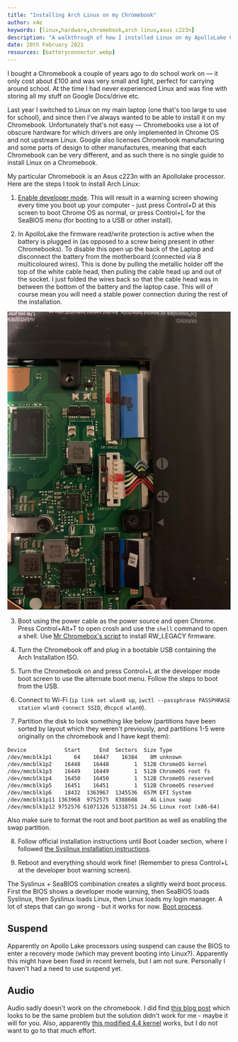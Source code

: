 ```yaml
---
title: "Installing Arch Linux on my Chromebook"
author: x4e
keywords: [linux,hardware,chromebook,arch linux,asus c223n]
description: "A walkthrough of how I installed Linux on my ApolloLake Chromebook"
date: 20th February 2021
resources: [batteryconnector.webp]
---
```


I bought a Chromebook a couple of years ago to do school work on — it only cost about £100 and was very small and light, perfect for carrying around school. At the time I had never experienced Linux and was fine with storing all my stuff on Google Docs/drive etc.

Last year I switched to Linux on my main laptop (one that's too large to use for school), and since then I've always wanted to be able to install it on my Chromebook. Unfortunately that's not easy — Chromebooks use a lot of obscure hardware for which drivers are only implemented in Chrome OS and not upstream Linux. Google also licenses Chromebook manufacturing and some parts of design to other manufactures, meaning that each Chromebook can be very different, and as such there is no single guide to install Linux on a Chromebook.

My particular Chromebook is an Asus c223n with an Apollolake processor. Here are the steps I took to install Arch Linux:

1. [Enable developer mode](https://www.howtogeek.com/210817/how-to-enable-developer-mode-on-your-chromebook/). This will result in a warning screen showing every time you boot up your computer - just press Control+D at this screen to boot Chrome OS as normal, or press Control+L for the SeaBIOS menu (for booting to a USB or other install).

2. In ApolloLake the firmware read/write protection is active when the battery is plugged in (as opposed to a screw being present in other Chromebooks). To disable this open up the back of the Laptop and disconnect the battery from the motherboard (connected via 8 multicoloured wires). This is done by pulling the metallic holder off the top of the white cable head, then pulling the cable head up and out of the socket. I just folded the wires back so that the cable head was in between the bottom of the battery and the laptop case. This will of course mean you will need a stable power connection during the rest of the installation.

![Image of battery power connector](batteryconnector.webp)

3. Boot using the power cable as the power source and open Chrome. Press Control+Alt+T to open crosh and use the `shell` command to open a shell. Use [Mr Chromebox's script](https://mrchromebox.tech/#fwscript) to install RW_LEGACY firmware.

4. Turn the Chromebook off and plug in a bootable USB containing the Arch Installation ISO.

5. Turn the Chromebook on and press Control+L at the developer mode boot screen to use the alternate boot menu. Follow the steps to boot from the USB.

6. Connect to Wi-Fi (`ip link set wlan0 up`, `iwctl --passphrase PASSPHRASE station wlan0 connect SSID`, `dhcpcd wlan0`).

7. Partition the disk to look something like below (partitions have been sorted by layout which they weren't previously, and partitions 1-5 were originally on the chromebook and I have kept them):
```
Device            Start      End  Sectors  Size Type
/dev/mmcblk1p1       64    16447    16384    8M unknown
/dev/mmcblk1p2    16448    16448        1  512B ChromeOS kernel
/dev/mmcblk1p3    16449    16449        1  512B ChromeOS root fs
/dev/mmcblk1p4    16450    16450        1  512B ChromeOS reserved
/dev/mmcblk1p5    16451    16451        1  512B ChromeOS reserved
/dev/mmcblk1p6    18432  1363967  1345536  657M EFI System
/dev/mmcblk1p11 1363968  9752575  8388608    4G Linux swap
/dev/mmcblk1p12 9752576 61071326 51318751 24.5G Linux root (x86-64)
```
Also make sure to format the root and boot partition as well as enabling the swap partition.

8. Follow official installation instructions until Boot Loader section, where I followed [the Syslinux installation instructions](https://wiki.archlinux.org/index.php/Syslinux).

9. Reboot and everything should work fine! (Remember to press Control+L at the developer boot warning screen).

The Syslinux + SeaBIOS combination creates a slightly weird boot process. First the BIOS shows a developer mode warning, then SeaBIOS loads Syslinux, then Syslinux loads Linux, then Linux loads my login manager. A lot of steps that can go wrong - but it works for now.
[Boot process](https://www.youtube.com/watch?v=wbdMpEMTalw).

## Suspend

Apparently on Apollo Lake processors using suspend can cause the BIOS to enter a recovery mode (which may prevent booting into Linux?). Apparently this might have been fixed in recent kernels, but I am not sure. Personally I haven't had a need to use suspend yet.

## Audio

Audio sadly doesn't work on the chromebook. I did find [this blog post](https://bkhome.org/news/201912/sound-fix-for-54-kernel-on-apollo-lake.html) which looks to be the same problem but the solution didn't work for me - maybe it will for you. Also, apparently [this modified 4.4 kernel](https://gitlab.com/moussaelianarsen/chromebook-linux-audio/-/tree/master/) works, but I do not want to go to that much effort.
